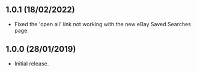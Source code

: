 ## 1.0.1 (18/02/2022)
- Fixed the 'open all' link not working with the new eBay Saved Searches page.

## 1.0.0 (28/01/2019)
- Initial release.
